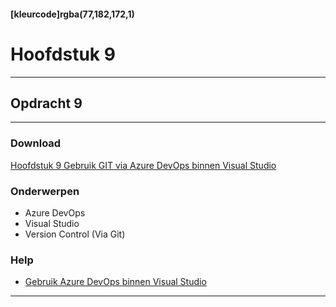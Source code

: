 #### [kleurcode]rgba(77,182,172,1)

# Hoofdstuk 9

---
## Opdracht 9
---

### Download
[Hoofdstuk 9 Gebruik GIT via Azure DevOps binnen Visual Studio](https://elo.kw1c.nl/CMS/Studie/811%20ICT-Academie/811%20VakkenInhoud/%5BB.08%20C++%5D%20C++/25187%20%C2%A0%20Applicatie-%20en%20mediaontwikkelaar/Periode%2007/Productie/02.%20Opdrachten/Opdracht%209.pdf)

### Onderwerpen
*	Azure DevOps
*	Visual Studio
*	Version Control (Via Git)

### Help
*	<a href="https://elo.kw1c.nl/CMS/Studie/811%20ICT-Academie/811%20VakkenInhoud/%5BB.08%20C++%5D%20C++/25187%20%C2%A0%20Applicatie-%20en%20mediaontwikkelaar/Periode%2007/Productie/01.%20Reader/Handleiding%20gebruik%20Azure%20DevOps.pdf" target="_blank">Gebruik Azure DevOps binnen Visual Studio</a>
---
